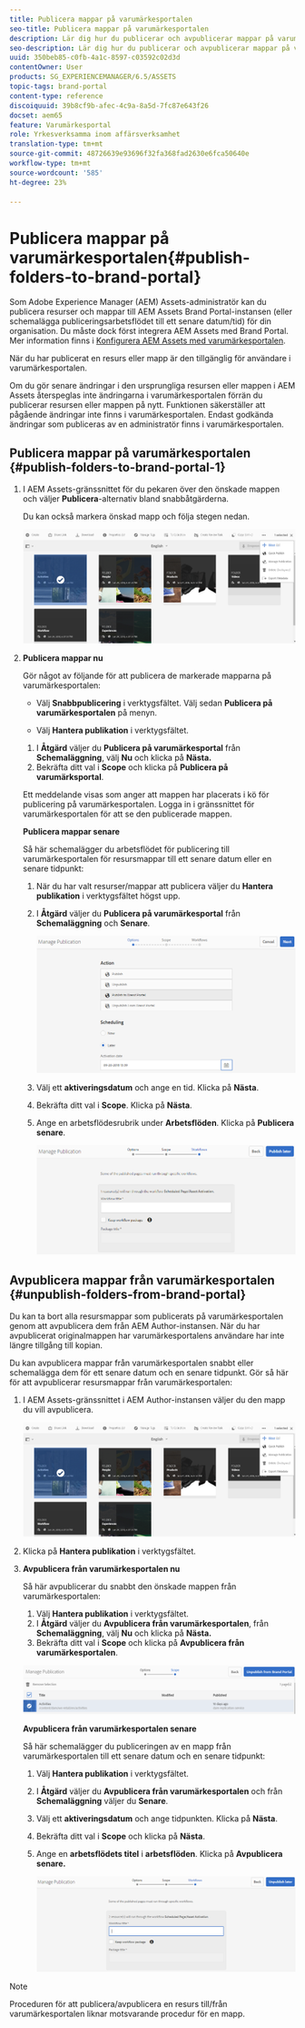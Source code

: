 ```yaml
---
title: Publicera mappar på varumärkesportalen
seo-title: Publicera mappar på varumärkesportalen
description: Lär dig hur du publicerar och avpublicerar mappar på varumärkesportalen.
seo-description: Lär dig hur du publicerar och avpublicerar mappar på varumärkesportalen.
uuid: 350beb85-c0fb-4a1c-8597-c03592c02d3d
contentOwner: User
products: SG_EXPERIENCEMANAGER/6.5/ASSETS
topic-tags: brand-portal
content-type: reference
discoiquuid: 39b8cf9b-afec-4c9a-8a5d-7fc87e643f26
docset: aem65
feature: Varumärkesportal
role: Yrkesverksamma inom affärsverksamhet
translation-type: tm+mt
source-git-commit: 48726639e93696f32fa368fad2630e6fca50640e
workflow-type: tm+mt
source-wordcount: '585'
ht-degree: 23%

---
```



# Publicera mappar på varumärkesportalen{#publish-folders-to-brand-portal}

Som Adobe Experience Manager (AEM) Assets-administratör kan du publicera resurser och mappar till AEM Assets Brand Portal-instansen (eller schemalägga publiceringsarbetsflödet till ett senare datum/tid) för din organisation. Du måste dock först integrera AEM Assets med Brand Portal. Mer information finns i [Konfigurera AEM Assets med varumärkesportalen](/help/assets/configure-aem-assets-with-brand-portal.md).

När du har publicerat en resurs eller mapp är den tillgänglig för användare i varumärkesportalen.

Om du gör senare ändringar i den ursprungliga resursen eller mappen i AEM Assets återspeglas inte ändringarna i varumärkesportalen förrän du publicerar resursen eller mappen på nytt. Funktionen säkerställer att pågående ändringar inte finns i varumärkesportalen. Endast godkända ändringar som publiceras av en administratör finns i varumärkesportalen.

## Publicera mappar på varumärkesportalen {#publish-folders-to-brand-portal-1}

1. I AEM Assets-gränssnittet för du pekaren över den önskade mappen och väljer **Publicera**-alternativ bland snabbåtgärderna.

   Du kan också markera önskad mapp och följa stegen nedan.

   ![publish2bp](assets/publish2bp.png)

1. **Publicera mappar nu**

   Gör något av följande för att publicera de markerade mapparna på varumärkesportalen:

   * Välj **Snabbpublicering** i verktygsfältet. Välj sedan **Publicera på varumärkesportalen** på menyn.

   * Välj **Hantera publikation** i verktygsfältet.
   1. I **Åtgärd** väljer du **Publicera på varumärkesportal** från **Schemaläggning**, välj **Nu** och klicka på **Nästa.**
   1. Bekräfta ditt val i **Scope** och klicka på **Publicera på varumärksportal**.

   Ett meddelande visas som anger att mappen har placerats i kö för publicering på varumärkesportalen. Logga in i gränssnittet för varumärkesportalen för att se den publicerade mappen.

   **Publicera mappar senare**

   Så här schemalägger du arbetsflödet för publicering till varumärkesportalen för resursmappar till ett senare datum eller en senare tidpunkt:

   1. När du har valt resurser/mappar att publicera väljer du **Hantera publikation** i verktygsfältet högst upp.
   1. I **Åtgärd** väljer du **Publicera på varumärkesportal** från **Schemaläggning** och **Senare**.

      ![publishlaterbp](assets/publishlaterbp.png)

   1. Välj ett **aktiveringsdatum** och ange en tid. Klicka på **Nästa**.
   1. Bekräfta ditt val i **Scope**. Klicka på **Nästa**.
   1. Ange en arbetsflödesrubrik under **Arbetsflöden**. Klicka på **Publicera senare**.

      ![manageschedulepub](assets/manageschedulepub.png)



## Avpublicera mappar från varumärkesportalen {#unpublish-folders-from-brand-portal}

Du kan ta bort alla resursmappar som publicerats på varumärkesportalen genom att avpublicera dem från AEM Author-instansen. När du har avpublicerat originalmappen har varumärkesportalens användare har inte längre tillgång till kopian.

Du kan avpublicera mappar från varumärkesportalen snabbt eller schemalägga dem för ett senare datum och en senare tidpunkt. Gör så här för att avpublicerar resursmappar från varumärkesportalen:

1. I AEM Assets-gränssnittet i AEM Author-instansen väljer du den mapp du vill avpublicera.

   ![publish2bp-1](assets/publish2bp.png)

1. Klicka på **Hantera publikation** i verktygsfältet.

1. **Avpublicera från varumärkesportalen nu**

   Så här avpublicerar du snabbt den önskade mappen från varumärkesportalen:

   1. Välj **Hantera publikation** i verktygsfältet.
   1. I **Åtgärd** väljer du **Avpublicera från varumärkesportalen**, från **Schemaläggning**, välj **Nu** och klicka på **Nästa.**
   1. Bekräfta ditt val i **Scope** och klicka på **Avpublicera från varumärkesportalen**.

   ![confirm-unpublish](assets/confirm-unpublish.png)

   **Avpublicera från varumärkesportalen senare**

   Så här schemalägger du publiceringen av en mapp från varumärkesportalen till ett senare datum och en senare tidpunkt:

   1. Välj **Hantera publikation** i verktygsfältet.
   1. I **Åtgärd** väljer du **Avpublicera från varumärkesportalen** och från **Schemaläggning** väljer du **Senare**.
   1. Välj ett **aktiveringsdatum** och ange tidpunkten. Klicka på **Nästa**.
   1. Bekräfta ditt val i **Scope** och klicka på **Nästa**.
   1. Ange en **arbetsflödets titel** i **arbetsflöden**. Klicka på **Avpublicera senare.**

      ![unpublishworkflows](assets/unpublishworkflows.png)


>[!NOTE]
>
>Proceduren för att publicera/avpublicera en resurs till/från varumärkesportalen liknar motsvarande procedur för en mapp.

